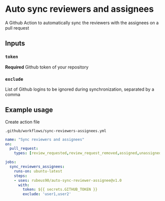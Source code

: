 # Auto sync reviewers and assignees
A Github Action to automatically sync the reviewers with the assignees on a pull request

## Inputs

### `token`

**Required** Github token of your repository

### `exclude`

List of Github logins to be ignored during synchronization, separated by a comma

## Example usage

Create action file

`.github/workflows/sync-reviewers-assignees.yml`

```yaml
name: "Sync reviewers and assignees"
on:
  pull_request:
    types: [review_requested,review_request_removed,assigned,unassigned]

jobs:
  sync_reviewers_assignees:
    runs-on: ubuntu-latest
    steps:
    - uses: rubeus90/auto-sync-reviewer-assignee@v1.0
      with:
        token: ${{ secrets.GITHUB_TOKEN }}
        exclude: 'user1,user2'
```
